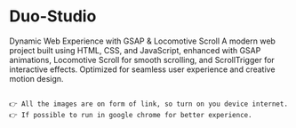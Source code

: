 # Duo-Studio
Dynamic Web Experience with GSAP &amp; Locomotive Scroll A modern web project built using HTML, CSS, and JavaScript, enhanced with GSAP animations, Locomotive Scroll for smooth scrolling, and ScrollTrigger for interactive effects. Optimized for seamless user experience and creative motion design.

~~~~~~~~~~~~~~~~~~~~ Things to do ~~~~~~~~~~~~~~~~~~~~

👉 All the images are on form of link, so turn on you device internet.
👉 If possible to run in google chrome for better experience.
